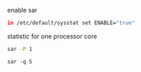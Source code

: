 enable sar
```bash
in /etc/default/sysstat set ENABLE="true"
```

statistic for one processor core
```bash
sar -P 1  
```

```
sar -q 5 
```